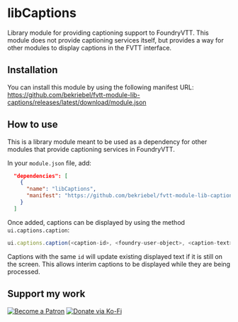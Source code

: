 # libCaptions
Library module for providing captioning support to FoundryVTT. This module does not provide captioning services itself, but provides a way for other modules to display captions in the FVTT interface.

## Installation
You can install this module by using the following manifest URL: https://github.com/bekriebel/fvtt-module-lib-captions/releases/latest/download/module.json

## How to use
This is a library module meant to be used as a dependency for other modules that provide captioning services in FoundryVTT.

In your `module.json` file, add:
```json
  "dependencies": [
    {
      "name": "libCaptions",
      "manifest": "https://github.com/bekriebel/fvtt-module-lib-captions/releases/latest/download/module.json"
    }
  ]
```

Once added, captions can be displayed by using the method `ui.captions.caption`:

```js
ui.captions.caption(<caption-id>, <foundry-user-object>, <caption-text>);
```

Captions with the same `id` will update existing displayed text if it is still on the screen. This allows interim captions to be displayed while they are being processed.

## Support my work
[![Become a Patron](https://img.shields.io/badge/support-patreon-orange.svg?logo=patreon)](https://www.patreon.com/bekit)
[![Donate via Ko-Fi](https://img.shields.io/badge/donate-ko--fi-red.svg?logo=ko-fi)](https://ko-fi.com/bekit)
